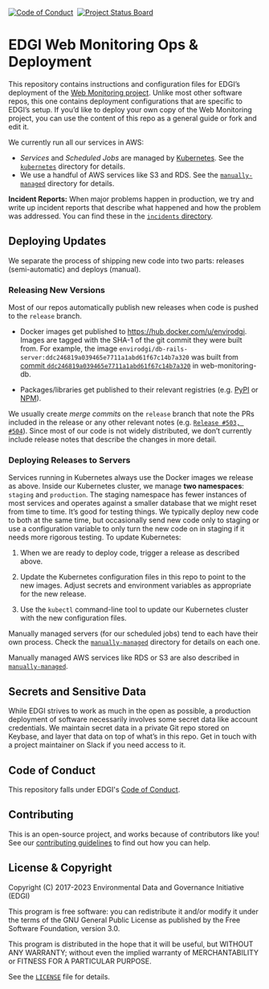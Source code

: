 [![Code of Conduct](https://img.shields.io/badge/%E2%9D%A4-code%20of%20conduct-blue.svg?style=flat)](https://github.com/edgi-govdata-archiving/overview/blob/master/CONDUCT.md) &nbsp;[![Project Status Board](https://img.shields.io/badge/✔-Project%20Status%20Board-green.svg?style=flat)](https://github.com/orgs/edgi-govdata-archiving/projects/4)

# EDGI Web Monitoring Ops & Deployment

This repository contains instructions and configuration files for EDGI’s deployment of the [Web Monitoring project](https://github.com/edgi-govdata-archiving/web-monitoring/). Unlike most other software repos, this one contains deployment configurations that are specific to EDGI’s setup. If you’d like to deploy your own copy of the Web Monitoring project, you can use the content of this repo as a general guide or fork and edit it.

We currently run all our services in AWS:

- *Services* and *Scheduled Jobs* are managed by [Kubernetes](https://kubernetes.io/). See the [`kubernetes`](./kubernetes) directory for details.
- We use a handful of AWS services like S3 and RDS. See the [`manually-managed`](./manually-managed) directory for details.

**Incident Reports:** When major problems happen in production, we try and write up incident reports that describe what happened and how the problem was addressed. You can find these in the [`incidents` directory](./incidents).


## Deploying Updates

We separate the process of shipping new code into two parts: releases (semi-automatic) and deploys (manual).


### Releasing New Versions

Most of our repos automatically publish new releases when code is pushed to the `release` branch.

- Docker images get published to https://hub.docker.com/u/envirodgi. Images are tagged with the SHA-1 of the git commit they were built from. For example, the image `envirodgi/db-rails-server:ddc246819a039465e7711a1abd61f67c14b7a320` was built from [commit `ddc246819a039465e7711a1abd61f67c14b7a320`](https://github.com/edgi-govdata-archiving/web-monitoring-db/commit/ddc246819a039465e7711a1abd61f67c14b7a320) in web-monitoring-db.


- Packages/libraries get published to their relevant registries (e.g. [PyPI](https://pypi.org) or [NPM](https://npmjs.com)).

We usually create *merge commits* on the `release` branch that note the PRs included in the release or any other relevant notes (e.g. [`Release #503, #504`](https://github.com/edgi-govdata-archiving/web-monitoring-db/commit/67e4510d1f2a8c7f01542cc86a6361539ef77fa5)). Since most of our code is not widely distributed, we don’t currently include release notes that describe the changes in more detail.


### Deploying Releases to Servers

Services running in Kubernetes always use the Docker images we release as above. Inside our Kubernetes cluster, we manage **two namespaces**: `staging` and `production`. The staging namespace has fewer instances of most services and operates against a smaller database that we might reset from time to time. It’s good for testing things. We typically deploy new code to both at the same time, but occasionally send new code only to staging or use a configuration variable to only turn the new code on in staging if it needs more rigorous testing. To update Kubernetes:

1. When we are ready to deploy code, trigger a release as described above.

2. Update the Kubernetes configuration files in this repo to point to the new images. Adjust secrets and environment variables as appropriate for the new release.

3. Use the `kubectl` command-line tool to update our Kubernetes cluster with the new configuration files.

Manually managed servers (for our scheduled jobs) tend to each have their own process. Check the [`manually-managed`](./manually-managed) directory for details on each one.

Manually managed AWS services like RDS or S3 are also described in [`manually-managed`](./manually-managed).


## Secrets and Sensitive Data

While EDGI strives to work as much in the open as possible, a production deployment of software necessarily involves some secret data like account credentials. We maintain secret data in a private Git repo stored on Keybase, and layer that data on top of what’s in this repo. Get in touch with a project maintainer on Slack if you need access to it.


## Code of Conduct

This repository falls under EDGI's [Code of Conduct](https://github.com/edgi-govdata-archiving/overview/blob/master/CONDUCT.md).


## Contributing

This is an open-source project, and works because of contributors like you! See our [contributing guidelines](./CONTRIBUTING.md) to find out how you can help.


## License & Copyright

Copyright (C) 2017-2023 Environmental Data and Governance Initiative (EDGI)

This program is free software: you can redistribute it and/or modify it under the terms of the GNU General Public License as published by the Free Software Foundation, version 3.0.

This program is distributed in the hope that it will be useful, but WITHOUT ANY WARRANTY; without even the implied warranty of MERCHANTABILITY or FITNESS FOR A PARTICULAR PURPOSE.

See the [`LICENSE`](https://github.com/edgi-govdata-archiving/webpage-versions-processing/blob/master/LICENSE) file for details.
